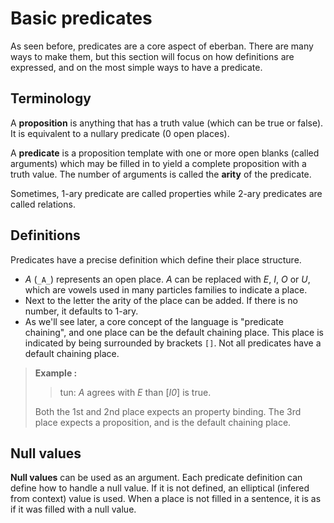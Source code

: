 # Basic predicates

As seen before, predicates are a core aspect of eberban. There are many ways to
make them, but this section will focus on how definitions are expressed, and on
the most simple ways to have a predicate.

## Terminology

A **proposition** is anything that has a truth value (which can be true or
false). It is equivalent to a nullary predicate (0 open places).

A **predicate** is a proposition template with one or more open blanks (called
      arguments) which may be filled in to yield a complete proposition with a
      truth value. The number of arguments is called the **arity** of the
      predicate.

Sometimes, 1-ary predicate are called properties while 2-ary predicates are
called relations.
## Definitions

Predicates have a precise definition which define their place structure.

- _A_ (`_A_`) represents an open place. _A_ can be replaced with _E_, _I_, _O_
  or _U_, which are vowels used in many particles families to indicate a place.
- Next to the letter the arity of the place can be added. If there is no number,
  it defaults to 1-ary.
- As we'll see later, a core concept of the language is "predicate chaining",
  and one place can be the default chaining place. This place is indicated by
  being surrounded by brackets `[]`. Not all predicates have a default chaining
  place.

> **Example :**
>
> > tun: _A_ agrees with _E_ than [_I0_] is true.
>
> Both the 1st and 2nd place expects an property binding. The 3rd place expects
> a proposition, and is the default chaining place.

## Null values

**Null values** can be used as an argument. Each predicate definition can define
how to handle a null value. If it is not defined, an elliptical (infered from
context) value is used. When a place is not filled in a sentence, it is as if it
was filled with a null value.